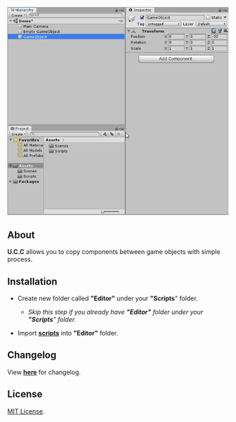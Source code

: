 <p align="center">
  <a href="#"><img src="https://github.com/iozsaygi/unity-component-copier/blob/master/media/usage-1.1.gif"/></a>
</p>

## About
**U.C.C** allows you to copy components between game objects with simple process.

## Installation
* Create new folder called **"Editor"** under your **"Scripts**" folder.
     * _Skip this step if you already have **"Editor"** folder under your **"Scripts**" folder._
      
* Import **[scripts](https://github.com/iozsaygi/unity-component-copier/tree/master/unity-component-copier/Assets/Scripts/Editor/UCC)** into **"Editor"** folder.

## Changelog
View **[here](https://github.com/iozsaygi/unity-component-copier/blob/master/CHANGELOG.md)** for changelog.

## License
[MIT License](https://github.com/iozsaygi/unity-component-copier/blob/master/LICENSE).
